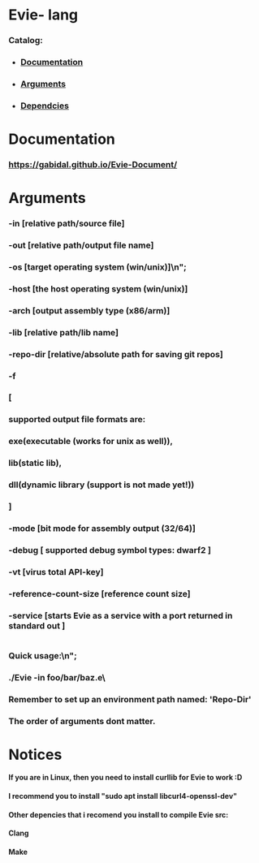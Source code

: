 # Evie- lang

### Catalog:
 - ### [Documentation](#Documentation)
 - ### [Arguments](#Arguments)
 - ### [Dependcies](#Depencies)

# Documentation
### https://gabidal.github.io/Evie-Document/

# Arguments
###  -in  [relative path/source file]
###  -out  [relative path/output file name]
###  -os  [target operating system (win/unix)]\n";
###  -host  [the host operating system (win/unix)]
###  -arch  [output assembly type (x86/arm)]
###  -lib  [relative path/lib name]
###  -repo-dir  [relative/absolute path for saving git repos]
###  -f 
### [
### supported output file formats are:
### exe(executable (works for unix as well)),
### lib(static lib),
### dll(dynamic library (support is not made yet!))
### ]
###  -mode [bit mode for assembly output (32/64)]
###  -debug [ supported debug symbol types: dwarf2 ]
###  -vt [virus total API-key]
###  -reference-count-size [reference count size]
###  -service [starts Evie as a service with a port returned in standard out ]
#
### Quick usage:\n";
###  ./Evie -in foo/bar/baz.e\
### Remember to set up an environment path named: \'Repo-Dir\'
### The order of arguments dont matter.


# Notices
#### If you are in Linux, then you need to install curllib for Evie to work :D
#### I recommend you to install "sudo apt install libcurl4-openssl-dev"
#### Other depencies that i recomend you install to compile Evie src:
#### Clang
#### Make
